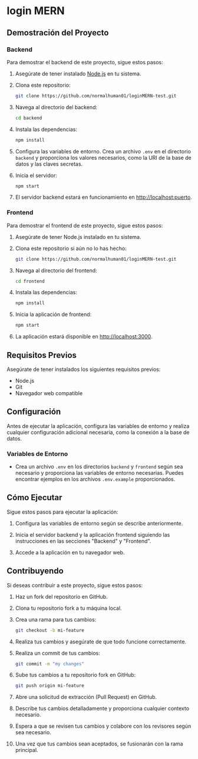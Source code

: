 # login MERN

## Demostración del Proyecto

### Backend

Para demostrar el backend de este proyecto, sigue estos pasos:

1. Asegúrate de tener instalado [Node.js](https://nodejs.org/) en tu sistema.

2. Clona este repositorio:

   ```bash
   git clone https://github.com/normalhuman01/loginMERN-test.git
   ```

3. Navega al directorio del backend:

   ```bash
   cd backend
   ```

4. Instala las dependencias:

   ```bash
   npm install
   ```

5. Configura las variables de entorno. Crea un archivo `.env` en el directorio `backend` y proporciona los valores necesarios, como la URI de la base de datos y las claves secretas.

6. Inicia el servidor:

   ```bash
   npm start
   ```

7. El servidor backend estará en funcionamiento en [http://localhost:puerto](http://localhost:puerto).

### Frontend

Para demostrar el frontend de este proyecto, sigue estos pasos:

1. Asegúrate de tener Node.js instalado en tu sistema.

2. Clona este repositorio si aún no lo has hecho:

   ```bash
   git clone https://github.com/normalhuman01/loginMERN-test.git
   ```

3. Navega al directorio del frontend:

   ```bash
   cd frontend
   ```

4. Instala las dependencias:

   ```bash
   npm install
   ```

5. Inicia la aplicación de frontend:

   ```bash
   npm start
   ```

6. La aplicación estará disponible en [http://localhost:3000](http://localhost:3000).

## Requisitos Previos

Asegúrate de tener instalados los siguientes requisitos previos:

- Node.js
- Git
- Navegador web compatible

## Configuración

Antes de ejecutar la aplicación, configura las variables de entorno y realiza cualquier configuración adicional necesaria, como la conexión a la base de datos.

### Variables de Entorno

- Crea un archivo `.env` en los directorios `backend` y `frontend` según sea necesario y proporciona las variables de entorno necesarias. Puedes encontrar ejemplos en los archivos `.env.example` proporcionados.

## Cómo Ejecutar

Sigue estos pasos para ejecutar la aplicación:

1. Configura las variables de entorno según se describe anteriormente.

2. Inicia el servidor backend y la aplicación frontend siguiendo las instrucciones en las secciones "Backend" y "Frontend".

3. Accede a la aplicación en tu navegador web.

## Contribuyendo

Si deseas contribuir a este proyecto, sigue estos pasos:

1. Haz un fork del repositorio en GitHub.

2. Clona tu repositorio fork a tu máquina local.

3. Crea una rama para tus cambios:

   ```bash
   git checkout -b mi-feature
   ```

4. Realiza tus cambios y asegúrate de que todo funcione correctamente.

5. Realiza un commit de tus cambios:

   ```bash
   git commit -m "my changes"
   ```

6. Sube tus cambios a tu repositorio fork en GitHub:

   ```bash
   git push origin mi-feature
   ```

7. Abre una solicitud de extracción (Pull Request) en GitHub.

8. Describe tus cambios detalladamente y proporciona cualquier contexto necesario.

9. Espera a que se revisen tus cambios y colabore con los revisores según sea necesario.

10. Una vez que tus cambios sean aceptados, se fusionarán con la rama principal.
